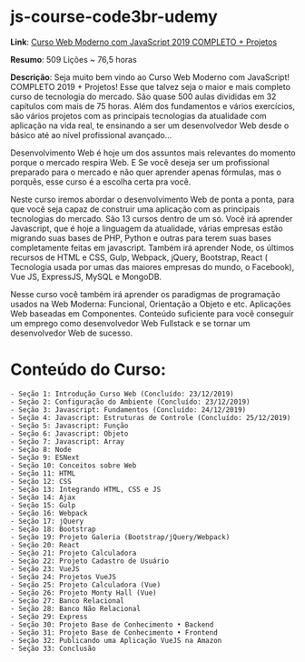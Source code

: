 # js-course-code3br-udemy

**Link**: [Curso Web Moderno com JavaScript 2019 COMPLETO + Projetos](https://www.udemy.com/course/curso-web/)

**Resumo**: 509 Lições ~ 76,5 horas

**Descrição**: Seja muito bem vindo ao Curso Web Moderno com JavaScript! COMPLETO 2019 + Projetos! Esse que talvez seja o maior e mais completo curso de tecnologia do mercado. São quase 500 aulas divididas em 32 capítulos com mais de 75 horas. Além dos fundamentos e vários exercícios, são vários projetos com as principais tecnologias da atualidade com aplicação na vida real, te ensinando a ser um desenvolvedor Web desde o básico até ao nível profissional avançado...

Desenvolvimento Web é hoje um dos assuntos mais relevantes do momento porque o mercado respira Web. E Se você deseja ser um profissional preparado para o mercado e não quer aprender apenas fórmulas, mas o porquês, esse curso é a escolha certa pra você.

Neste curso iremos abordar o desenvolvimento Web de ponta a ponta, para que você seja capaz de construir uma aplicação com as principais tecnologias do mercado. São 13 cursos dentro de um só. Você irá aprender Javascript, que é hoje a linguagem da atualidade, várias empresas estão migrando suas bases de PHP, Python e outras para terem suas bases completamente feitas em javascript. Também irá aprender Node, os últimos recursos de HTML e CSS, Gulp, Webpack, jQuery, Bootstrap, React ( Tecnologia usada por umas das maiores empresas do mundo, o Facebook), Vue JS, ExpressJS, MySQL e MongoDB.

Nesse curso você também irá aprender os paradigmas de programação usados na Web Moderna: Funcional, Orientação a Objeto e etc. Aplicações Web baseadas em Componentes. Conteúdo suficiente para você conseguir um emprego como desenvolvedor Web Fullstack e se tornar um desenvolvedor Web de sucesso.

# Conteúdo do Curso:

    - Seção 1: Introdução Curso Web (Concluído: 23/12/2019)
    - Seção 2: Configuração do Ambiente (Concluído: 23/12/2019)
    - Seção 3: Javascript: Fundamentos (Concluído: 24/12/2019)
    - Seção 4: Javascript: Estruturas de Controle (Concluído: 25/12/2019)
    - Seção 5: Javascript: Função
    - Seção 6: Javascript: Objeto
    - Seção 7: Javascript: Array
    - Seção 8: Node
    - Seção 9: ESNext
    - Seção 10: Conceitos sobre Web
    - Seção 11: HTML
    - Seção 12: CSS
    - Seção 13: Integrando HTML, CSS e JS
    - Seção 14: Ajax
    - Seção 15: Gulp
    - Seção 16: Webpack
    - Seção 17: jQuery
    - Seção 18: Bootstrap
    - Seção 19: Projeto Galeria (Bootstrap/jQuery/Webpack)
    - Seção 20: React
    - Seção 21: Projeto Calculadora
    - Seção 22: Projeto Cadastro de Usuário
    - Seção 23: VueJS
    - Seção 24: Projetos VueJS
    - Seção 25: Projeto Calculadora (Vue)
    - Seção 26: Projeto Monty Hall (Vue)
    - Seção 27: Banco Relacional
    - Seção 28: Banco Não Relacional
    - Seção 29: Express
    - Seção 30: Projeto Base de Conhecimento • Backend
    - Seção 31: Projeto Base de Conhecimento • Frontend
    - Seção 32: Publicando uma Aplicação VueJS na Amazon
    - Seção 33: Conclusão
